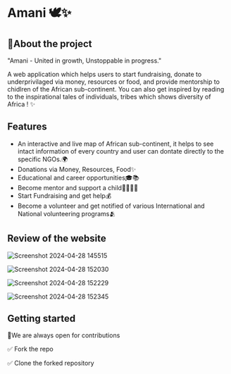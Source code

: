 
# Amani 🕊️✨
## 🚀About the project

"Amani - United in growth, Unstoppable in progress."

A web application which helps users to start fundraising, donate to underprivilaged via money, resources or food, and provide mentorship to chidlren of the African sub-continent.
You can also get inspired by reading to the inspirational tales of individuals, tribes which shows diversity of Africa ! ✨





## Features

- An interactive and live map of African sub-continent, it helps to see intact information of every country and user can dontate directly to the specific NGOs.🌍
- Donations via Money, Resources, Food✨
- Educational and career opportunities🎓📚
- Become mentor and support a child👩‍🏫🧑‍🏫
- Start Fundraising and get help💰
- Become a volunteer and get notified of various International and National volunteering programs🫂 



## Review of the website

![Screenshot 2024-04-28 145515](https://github.com/shivani-tripurari/Amani/assets/96899982/e8b8d641-eda3-46ea-9ef2-0ffecbd2a448)

![Screenshot 2024-04-28 152030](https://github.com/shivani-tripurari/Amani/assets/96899982/84f3c72e-5860-43e6-ada4-849b77e71172)

![Screenshot 2024-04-28 152229](https://github.com/shivani-tripurari/Amani/assets/96899982/2be3f57a-a499-476b-b8a9-af8d470d988d)

![Screenshot 2024-04-28 152345](https://github.com/shivani-tripurari/Amani/assets/96899982/fcd5d8fb-be9d-45c6-8ac6-02c1260aebf7)





## Getting started


📌We are always open for contributions 

✅ Fork the repo

✅ Clone the forked repository



